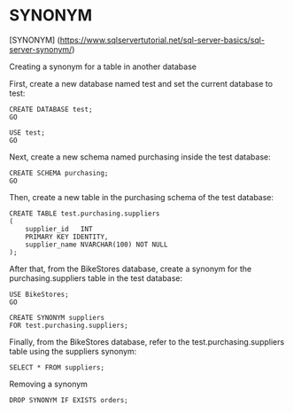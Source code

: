 # SYNONYM

[SYNONYM] (https://www.sqlservertutorial.net/sql-server-basics/sql-server-synonym/)

Creating a synonym for a table in another database

First, create a new database named test and set the current database to test:

```
CREATE DATABASE test;
GO

USE test;
GO
```


Next, create a new schema named purchasing inside the test database:

```
CREATE SCHEMA purchasing;
GO
```


Then, create a new table in the purchasing schema of the test database:

```
CREATE TABLE test.purchasing.suppliers
(
    supplier_id   INT
    PRIMARY KEY IDENTITY, 
    supplier_name NVARCHAR(100) NOT NULL
);
```

After that, from the BikeStores database, create a synonym for the purchasing.suppliers table in the test database:

```
USE BikeStores;
GO

CREATE SYNONYM suppliers 
FOR test.purchasing.suppliers;

```

Finally, from the BikeStores database, refer to the test.purchasing.suppliers table using the suppliers synonym:

```
SELECT * FROM suppliers;
```

Removing a synonym

```
DROP SYNONYM IF EXISTS orders;
```
